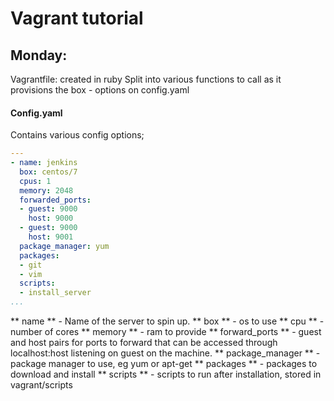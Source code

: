 # Vagrant tutorial #

## Monday: ##

Vagrantfile: created in ruby
Split into various functions to call as it provisions the box - options on config.yaml

#### Config.yaml #####

Contains various config options;

```yaml
---
- name: jenkins
  box: centos/7
  cpus: 1
  memory: 2048
  forwarded_ports:
  - guest: 9000
    host: 9000
  - guest: 9000
    host: 9001
  package_manager: yum
  packages:
  - git
  - vim
  scripts:
  - install_server
...
```
** name **            - Name of the server to spin up.
** box **             - os to use
** cpu **             - number of cores
** memory **          - ram to provide
** forward_ports **   - guest and host pairs for ports to forward that can be accessed through localhost:host listening on guest on the machine.
** package_manager ** - package manager to use, eg yum or apt-get
** packages **        - packages to download and install
** scripts **         - scripts to run after installation, stored in vagrant/scripts
